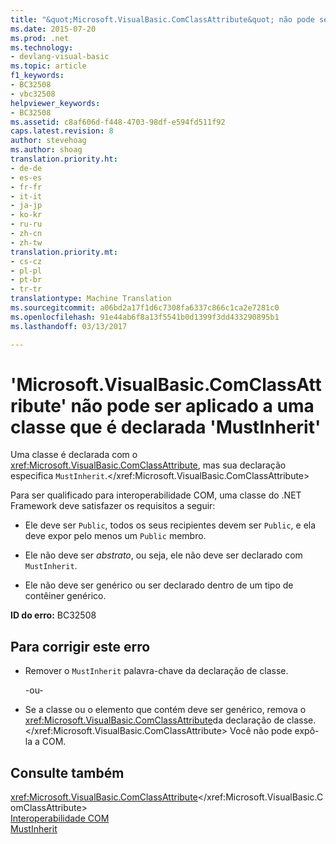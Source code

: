 ```yaml
---
title: "&quot;Microsoft.VisualBasic.ComClassAttribute&quot; não pode ser aplicado a uma classe que é declarada &quot;MustInherit&quot; | Documentos do Microsoft"
ms.date: 2015-07-20
ms.prod: .net
ms.technology:
- devlang-visual-basic
ms.topic: article
f1_keywords:
- BC32508
- vbc32508
helpviewer_keywords:
- BC32508
ms.assetid: c8af606d-f448-4703-98df-e594fd511f92
caps.latest.revision: 8
author: stevehoag
ms.author: shoag
translation.priority.ht:
- de-de
- es-es
- fr-fr
- it-it
- ja-jp
- ko-kr
- ru-ru
- zh-cn
- zh-tw
translation.priority.mt:
- cs-cz
- pl-pl
- pt-br
- tr-tr
translationtype: Machine Translation
ms.sourcegitcommit: a06bd2a17f1d6c7308fa6337c866c1ca2e7281c0
ms.openlocfilehash: 91e44ab6f8a13f5541b0d1399f3dd433290895b1
ms.lasthandoff: 03/13/2017

---
```

# <a name="39microsoftvisualbasiccomclassattribute39-cannot-be-applied-to-a-class-that-is-declared-39mustinherit39"></a>'Microsoft.VisualBasic.ComClassAttribute' não pode ser aplicado a uma classe que é declarada 'MustInherit'
Uma classe é declarada com o <xref:Microsoft.VisualBasic.ComClassAttribute>, mas sua declaração especifica `MustInherit`.</xref:Microsoft.VisualBasic.ComClassAttribute>  
  
 Para ser qualificado para interoperabilidade COM, uma classe do .NET Framework deve satisfazer os requisitos a seguir:  
  
-   Ele deve ser `Public`, todos os seus recipientes devem ser `Public`, e ela deve expor pelo menos um `Public` membro.  
  
-   Ele não deve ser *abstrato*, ou seja, ele não deve ser declarado com `MustInherit`.  
  
-   Ele não deve ser genérico ou ser declarado dentro de um tipo de contêiner genérico.  
  
 **ID do erro:** BC32508  
  
## <a name="to-correct-this-error"></a>Para corrigir este erro  
  
-   Remover o `MustInherit` palavra-chave da declaração de classe.  
  
     -ou-  
  
-   Se a classe ou o elemento que contém deve ser genérico, remova o <xref:Microsoft.VisualBasic.ComClassAttribute>da declaração de classe.</xref:Microsoft.VisualBasic.ComClassAttribute> Você não pode expô-la a COM.  
  
## <a name="see-also"></a>Consulte também  
 <xref:Microsoft.VisualBasic.ComClassAttribute></xref:Microsoft.VisualBasic.ComClassAttribute>   
 [Interoperabilidade COM](../../visual-basic/programming-guide/com-interop/index.md)   
 [MustInherit](../../visual-basic/language-reference/modifiers/mustinherit.md)
